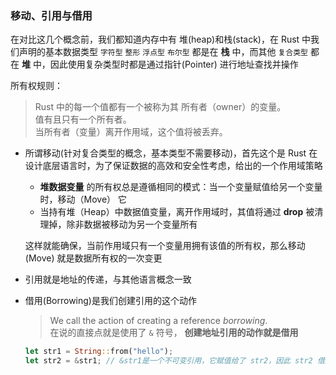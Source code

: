 ### 移动、引用与借用

在对比这几个概念前，我们都知道内存中有 堆(heap)和栈(stack)，在 Rust 中我们声明的基本数据类型 `字符型` `整形` `浮点型` `布尔型` 都是在 **栈** 中，而其他 `复合类型` 都在 **堆** 中，因此使用复杂类型时都是通过指针(Pointer) 进行地址查找并操作

所有权规则：
> Rust 中的每一个值都有一个被称为其 所有者（owner）的变量。  
值有且只有一个所有者。  
当所有者（变量）离开作用域，这个值将被丢弃。

- 所谓移动(针对复合类型的概念，基本类型不需要移动)，首先这个是 Rust 在设计底层语言时，为了保证数据的高效和安全性考虑，给出的一个作用域策略  
  - **堆数据变量** 的所有权总是遵循相同的模式：当一个变量赋值给另一个变量时，移动（Move） 它
  - 当持有堆（Heap）中数据值变量，离开作用域时，其值将通过 **drop** 被清理掉，除非数据被移动为另一个变量所有

  这样就能确保，当前作用域只有一个变量用拥有该值的所有权，那么移动(Move) 就是数据所有权的一次变更

- 引用就是地址的传递，与其他语言概念一致
- 借用(Borrowing)是我们创建引用的这个动作
  > We call the action of creating a reference _borrowing_.  
  > 在说的直接点就是使用了 `&` 符号， __创建地址引用的动作就是借用__

  ```rust
  let str1 = String::from("hello");
  let str2 = &str1; // &str1是一个不可变引用，它赋值给了 str2，因此 str2 借用了 str1
  ```
